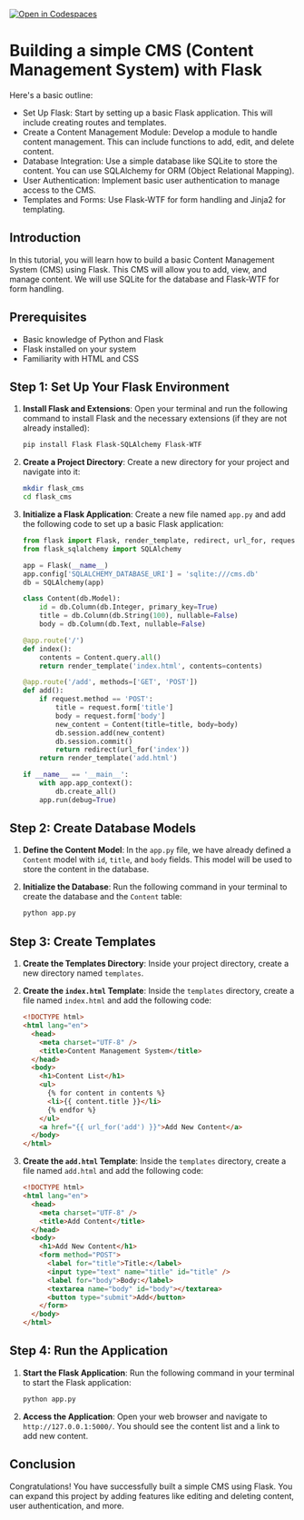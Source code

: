 [![Open in Codespaces](https://classroom.github.com/assets/launch-codespace-2972f46106e565e64193e422d61a12cf1da4916b45550586e14ef0a7c637dd04.svg)](https://classroom.github.com/open-in-codespaces?assignment_repo_id=18511968)
# Building a simple CMS (Content Management System) with Flask

Here's a basic outline:

- Set Up Flask: Start by setting up a basic Flask application. This will include creating routes and templates.
- Create a Content Management Module: Develop a module to handle content management. This can include functions to add, edit, and delete content.
- Database Integration: Use a simple database like SQLite to store the content. You can use SQLAlchemy for ORM (Object Relational Mapping).
- User Authentication: Implement basic user authentication to manage access to the CMS.
- Templates and Forms: Use Flask-WTF for form handling and Jinja2 for templating.

## Introduction

In this tutorial, you will learn how to build a basic Content Management System (CMS) using Flask. This CMS will allow you to add, view, and manage content. We will use SQLite for the database and Flask-WTF for form handling.

## Prerequisites

- Basic knowledge of Python and Flask
- Flask installed on your system
- Familiarity with HTML and CSS

## Step 1: Set Up Your Flask Environment

1. **Install Flask and Extensions**:
   Open your terminal and run the following command to install Flask and the necessary extensions (if they are not already installed):

   ```bash
   pip install Flask Flask-SQLAlchemy Flask-WTF
   ```

2. **Create a Project Directory**:
   Create a new directory for your project and navigate into it:

   ```bash
   mkdir flask_cms
   cd flask_cms
   ```

3. **Initialize a Flask Application**:
   Create a new file named `app.py` and add the following code to set up a basic Flask application:

   ```python
   from flask import Flask, render_template, redirect, url_for, request
   from flask_sqlalchemy import SQLAlchemy

   app = Flask(__name__)
   app.config['SQLALCHEMY_DATABASE_URI'] = 'sqlite:///cms.db'
   db = SQLAlchemy(app)

   class Content(db.Model):
       id = db.Column(db.Integer, primary_key=True)
       title = db.Column(db.String(100), nullable=False)
       body = db.Column(db.Text, nullable=False)

   @app.route('/')
   def index():
       contents = Content.query.all()
       return render_template('index.html', contents=contents)

   @app.route('/add', methods=['GET', 'POST'])
   def add():
       if request.method == 'POST':
           title = request.form['title']
           body = request.form['body']
           new_content = Content(title=title, body=body)
           db.session.add(new_content)
           db.session.commit()
           return redirect(url_for('index'))
       return render_template('add.html')

   if __name__ == '__main__':
       with app.app_context():
           db.create_all()
       app.run(debug=True)
   ```

## Step 2: Create Database Models

1. **Define the Content Model**:
   In the `app.py` file, we have already defined a `Content` model with `id`, `title`, and `body` fields. This model will be used to store the content in the database.

2. **Initialize the Database**:
   Run the following command in your terminal to create the database and the `Content` table:
   ```bash
   python app.py
   ```

## Step 3: Create Templates

1. **Create the Templates Directory**:
   Inside your project directory, create a new directory named `templates`.

2. **Create the `index.html` Template**:
   Inside the `templates` directory, create a file named `index.html` and add the following code:

   ```html
   <!DOCTYPE html>
   <html lang="en">
     <head>
       <meta charset="UTF-8" />
       <title>Content Management System</title>
     </head>
     <body>
       <h1>Content List</h1>
       <ul>
         {% for content in contents %}
         <li>{{ content.title }}</li>
         {% endfor %}
       </ul>
       <a href="{{ url_for('add') }}">Add New Content</a>
     </body>
   </html>
   ```

3. **Create the `add.html` Template**:
   Inside the `templates` directory, create a file named `add.html` and add the following code:
   ```html
   <!DOCTYPE html>
   <html lang="en">
     <head>
       <meta charset="UTF-8" />
       <title>Add Content</title>
     </head>
     <body>
       <h1>Add New Content</h1>
       <form method="POST">
         <label for="title">Title:</label>
         <input type="text" name="title" id="title" />
         <label for="body">Body:</label>
         <textarea name="body" id="body"></textarea>
         <button type="submit">Add</button>
       </form>
     </body>
   </html>
   ```

## Step 4: Run the Application

1. **Start the Flask Application**:
   Run the following command in your terminal to start the Flask application:

   ```bash
   python app.py
   ```

2. **Access the Application**:
   Open your web browser and navigate to `http://127.0.0.1:5000/`. You should see the content list and a link to add new content.

## Conclusion

Congratulations! You have successfully built a simple CMS using Flask. You can expand this project by adding features like editing and deleting content, user authentication, and more.
